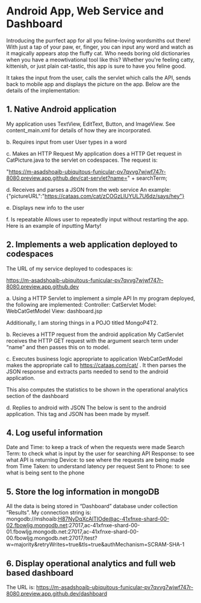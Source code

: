 # Android App, Web Service and Dashboard

Introducing the purrfect app for all you feline-loving wordsmiths out there! With just a tap of your paw, er, finger, you can input any word and watch as it magically appears atop the fluffy cat. Who needs boring old dictionaries when you have a meowtivational tool like this? Whether you're feeling catty, kittenish, or just plain cat-tastic, this app is sure to have you feline good. 

It takes the input from the user, calls the servlet which calls the API, sends back to mobile app and displays the picture on the app. Below are the details of the implementation:

## 1.	Native Android application
My application uses TextView, EditText, Button, and ImageView. See content_main.xml for details of how they are incorporated.
 

b.	Requires input from user
User types in a word
 

c.	Makes an HTTP Request
My application does a HTTP Get request in CatPicture.java to the servlet on codespaces. The request is:

"https://m-asadshoaib-ubiquitous-funicular-pv7qvvg7wjwf747r-8080.preview.app.github.dev/cat-servlet?name=" + searchTerm;

d.	Receives and parses a JSON from the web service
An example:
{"pictureURL":"https://cataas.com/cat/zCOGzLIUYUL7U6dz/says/hey"}

e.	Displays new info to the user
 
f.	Is repeatable
Allows user to repeatedly input without restarting the app. Here is an example of inputting Marty!


## 2.	Implements a web application deployed to codespaces
The URL of my service deployed to codespaces is:

https://m-asadshoaib-ubiquitous-funicular-pv7qvvg7wjwf747r-8080.preview.app.github.dev

a.	Using a HTTP Servlet to implement a simple API
In my program deployed, the following are implemented:
Controller: CatServlet
Model: WebCatGetModel
View: dashboard.jsp

Additionally, I am storing things in a POJO titled MongoP4T2.

b.	Recieves a HTTP request from the android application 
My CatServlet receives the HTTP GET request with the argument search term under “name” and then passes this on to model.

c.	Executes business logic appropriate to application
WebCatGetModel makes the appropriate call to https://cataas.com/cat/ . It then parses the JSON response and extracts parts needed to send to the android application. 

This also computes the statistics to be shown in the operational analytics section of the dashboard

d.	Replies to android with JSON
The below is sent to the android application. This tag and JSON has been made by myself.
 

## 4.	Log useful information
Date and Time: to keep a track of when the requests were made
Search Term: to check what is input by the user for searching
API Response: to see what API is returning
Device: to see where the requests are being made from
Time Taken: to understand latency per request
Sent to Phone: to see what is being sent to the phone

## 5.	Store the log information in mongoDB
All the data is being stored in “Dashboard” database under collection “Results”. My connection string is:
mongodb://mshoaib:H87NyDqXcAlTIOde@ac-41xfnxe-shard-00-02.fbowljg.mongodb.net:27017,ac-41xfnxe-shard-00-01.fbowljg.mongodb.net:27017,ac-41xfnxe-shard-00-00.fbowljg.mongodb.net:27017/test?w=majority&retryWrites=true&tls=true&authMechanism=SCRAM-SHA-1

## 6.	Display operational analytics and full web based dashboard

The URL is: https://m-asadshoaib-ubiquitous-funicular-pv7qvvg7wjwf747r-8080.preview.app.github.dev/dashboard

 
